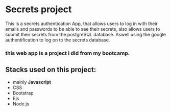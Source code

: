 # Secrets project

This is a secrets authentication App, that allows users to log in with their emails
and passwords to be able to see their secrets, also allows users to submit their secrets
from the postgreSQL database. Aswell using the google authentification to log on to 
the secrets database.

### this web app is a project i did from my bootcamp.

## Stacks used on this project:
* mainly __Javascript__
* CSS
* Bootstrap
* Ejs
* Node.js
